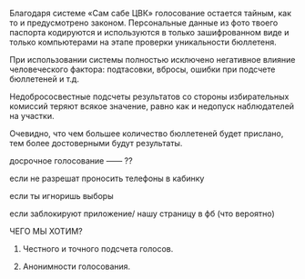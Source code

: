 Благодаря системе «Сам сабе ЦВК» голосование остается тайным, как то и предусмотрено законом. Персональные данные из фото твоего паспорта кодируются и используются в только зашифрованном виде и только компьютерами на этапе проверки уникальности бюллетеня. 

При использовании системы полностью исключено негативное влияние человеческого фактора: подтасовки, вбросы, ошибки при подсчете бюллетеней и т.д.


Недобрососвестные подсчеты результатов со стороны избирательных комиссий теряют всякое значение, равно как и недопуск наблюдателей на участки.




Очевидно, что чем большее количество бюллетеней будет прислано, тем более достоверными будут результаты.



досрочное голосование —— ??



если не разрешат проносить телефоны в кабинку


если ты игноришь выборы


если заблокируют приложение/ нашу страницу в фб (что вероятно)




ЧЕГО МЫ ХОТИМ? 

1. Честного и точного подсчета голосов.

2. Анонимности голосования.

